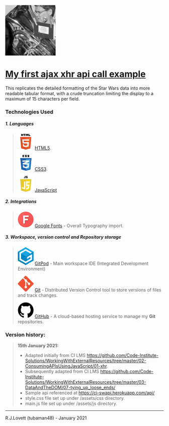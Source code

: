 <img src="/assets/images/RJL-Profile-picture.jpg" style="margin: 0;">

# [My first ajax xhr api call example](https://tubaman48.github.io/my-ajax-test)
This replicates the detailed formatting of the Star Wars data into more readable tabular format, with a crude truncation limiting the display to a maximum of 15 characters per field.

### Technologies Used

##### 1. Languages

> ![Image](/assets/images/logos/html5-50_groo6o.png)   [HTML5](https://en.wikipedia.org/wiki/HTML5).
>
> ![Image](/assets/images/logos/CSS3-50_slrv0x.png)    [CSS3](https://en.wikipedia.org/wiki/Cascading_Style_Sheets).
>
> ![Image](/assets/images/logos/js50_fcj8kt.png) [JavaScript](https://en.wikipedia.org/wiki/JavaScript)

##### 2. Integrations

> ![Image](/assets/images/logos/GoogleFonts-50_mx57p6.png) [Google Fonts](https://fonts.google.com/) - Overall Typography import.

##### 3. Workspace, version control and Repository storage

> ![Image](/assets/images/logos/gitpod-50_qaxo1q.png)  [GitPod](https://github.com/mkuti/corklagos-venture/blob/master/gitpod.io) - Main workspace IDE (Integrated Development Environment)
>
> ![Image](/assets/images/logos/git-50_znskan.png) [Git](https://git-scm.com/) - Distributed Version Control tool to store versions of files and track changes.
>
> ![Image](/assets/images/logos/github-50_ixwpch.png)  [GitHub](https://github.com/) - A cloud-based hosting service to manage my **Git** repositories.

### Version history:

> **15th January 2021:** 
> - Adapted initially    from CI LMS https://github.com/Code-Institute-Solutions/WorkingWithExternalResources/tree/master/02-ConsumingAPIsUsingJavaScript/01-xhr.
> - Subsequently adapted from CI LMS https://github.com/Code-Institute-Solutions/WorkingWithExternalResources/tree/master/03-DataAndTheDOM/07-tying_up_loose_ends/
> - Sample api referenced at https://ci-swapi.herokuapp.com/api/
> - style.css file set up under /assets/css directory.
> - main.js file set up under /assets/js directory.
--------

R.J.Lovett (tubaman48) - January 2021